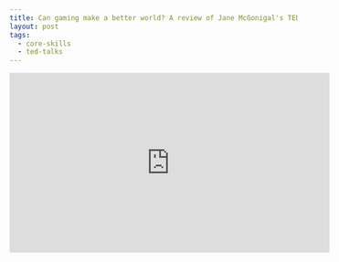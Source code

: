 ```yaml
---
title: Can gaming make a better world? A review of Jane McGonigal's TED Talk
layout: post
tags:
  - core-skills
  - ted-talks
---
```


<iframe width="560" height="315" src="https://www.youtube.com/embed/dE1DuBesGYM" frameborder="0" allowfullscreen></iframe>
